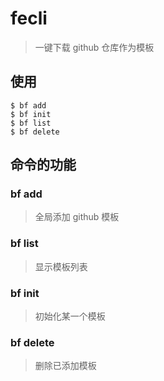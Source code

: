 # fecli

> 一键下载 github 仓库作为模板


## 使用

```
$ bf add
$ bf init
$ bf list
$ bf delete
```

## 命令的功能

### bf add

> 全局添加 github 模板

### bf list

> 显示模板列表

### bf init

> 初始化某一个模板

### bf delete

> 删除已添加模板

